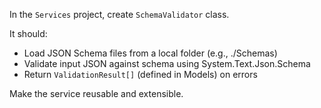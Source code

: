 In the `Services` project, create `SchemaValidator` class.

It should:
- Load JSON Schema files from a local folder (e.g., ./Schemas)
- Validate input JSON against schema using System.Text.Json.Schema
- Return `ValidationResult[]` (defined in Models) on errors

Make the service reusable and extensible.